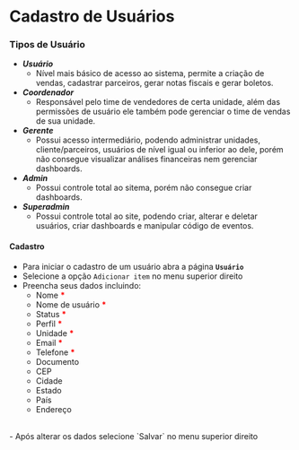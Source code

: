 # Cadastro de Usuários

### Tipos de Usuário

- ***Usuário***
  - Nível mais básico de acesso ao sistema, permite a criação de vendas, cadastrar parceiros, gerar notas fiscais e gerar boletos.
- ***Coordenador***
  - Responsável pelo time de vendedores de certa unidade, além das permissões de usuário ele também pode gerenciar o time de vendas de sua unidade.
- ***Gerente***
  - Possui acesso intermediário, podendo administrar unidades, cliente/parceiros, usuários de nível igual ou inferior ao dele, porém não consegue visualizar análises financeiras nem gerenciar dashboards.
- ***Admin***
  - Possui controle total ao sitema, porém não consegue criar dashboards.
- ***Superadmin***
  - Possui controle total ao site, podendo criar, alterar e deletar usuários, criar dashboards e manipular código de eventos.

#### Cadastro
- Para iniciar o cadastro de um usuário abra a página <b>`Usuário`</b>
- Selecione a opção `Adicionar item` no menu superior direito
- Preencha seus dados incluindo:
    - Nome <span style="color: red; font-weight: bold;">*</span>
    - Nome de usuário <span style="color: red; font-weight: bold;">*</span>
    - Status <span style="color: red; font-weight: bold;">*</span>
    - Perfil <span style="color: red; font-weight: bold;">*</span>
    - Unidade <span style="color: red; font-weight: bold;">*</span>
    - Email <span style="color: red; font-weight: bold;">*</span>
    - Telefone <span style="color: red; font-weight: bold;">*</span>
    - Documento
    - CEP
    - Cidade
    - Estado
    - País
    - Endereço
<br>
- Após alterar os dados selecione `Salvar` no menu superior direito

